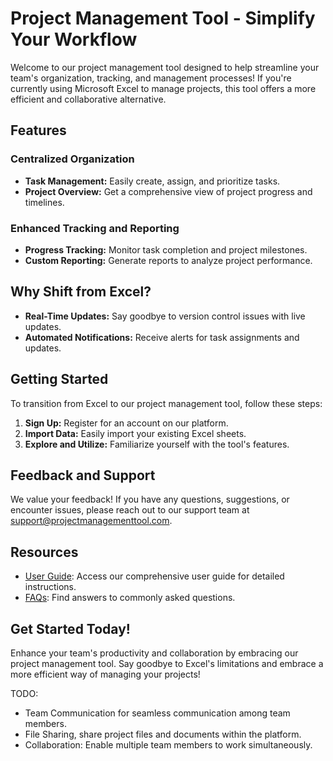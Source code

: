 # Project Management Tool - Simplify Your Workflow

Welcome to our project management tool designed to help streamline your team's organization, tracking, and management processes! If you're currently using Microsoft Excel to manage projects, this tool offers a more efficient and collaborative alternative.

## Features

### Centralized Organization
- **Task Management:** Easily create, assign, and prioritize tasks.
- **Project Overview:** Get a comprehensive view of project progress and timelines.

### Enhanced Tracking and Reporting
- **Progress Tracking:** Monitor task completion and project milestones.
- **Custom Reporting:** Generate reports to analyze project performance.

## Why Shift from Excel?
- **Real-Time Updates:** Say goodbye to version control issues with live updates.
- **Automated Notifications:** Receive alerts for task assignments and updates.

## Getting Started
To transition from Excel to our project management tool, follow these steps:
1. **Sign Up:** Register for an account on our platform.
2. **Import Data:** Easily import your existing Excel sheets.
3. **Explore and Utilize:** Familiarize yourself with the tool's features.

## Feedback and Support
We value your feedback! If you have any questions, suggestions, or encounter issues, please reach out to our support team at [support@projectmanagementtool.com](mailto:support@projectmanagementtool.com).

## Resources
- [User Guide](link-to-user-guide): Access our comprehensive user guide for detailed instructions.
- [FAQs](link-to-faqs): Find answers to commonly asked questions.

## Get Started Today!
Enhance your team's productivity and collaboration by embracing our project management tool. Say goodbye to Excel's limitations and embrace a more efficient way of managing your projects!

TODO:
- Team Communication for seamless communication among team members.
- File Sharing, share project files and documents within the platform.
- Collaboration: Enable multiple team members to work simultaneously.
